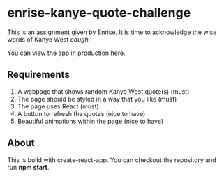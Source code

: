# enrise-kanye-quote-challenge
This is an assignment given by Enrise. It is time to acknowledge the wise words of Kanye West *cough*.

You can view the app in production [here](https://639cfc56abc4ab18f7a931fd--eclectic-bubblegum-d30c7b.netlify.app/).

## Requirements
1. A webpage that shows random Kanye West quote(s) (must)
2. The page should be styled in a way that you like (must)
3. The page uses React (must)
4. A button to refresh the quotes (nice to have)
5. Beautiful animations within the page (nice to have)

## About
This is build with create-react-app. You can checkout the repository and run **npm start**.
